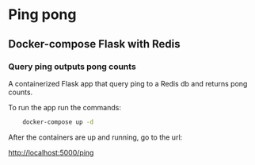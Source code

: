 # Ping pong
## Docker-compose Flask with Redis 
### Query ping outputs pong counts 

A containerized Flask app that query ping to a Redis db and returns pong counts.

To run the app run the commands:

```bash
	docker-compose up -d 
```

After the containers are up and running, go to the url:

[http://localhost:5000/ping](http://localhost:5000/ping)
